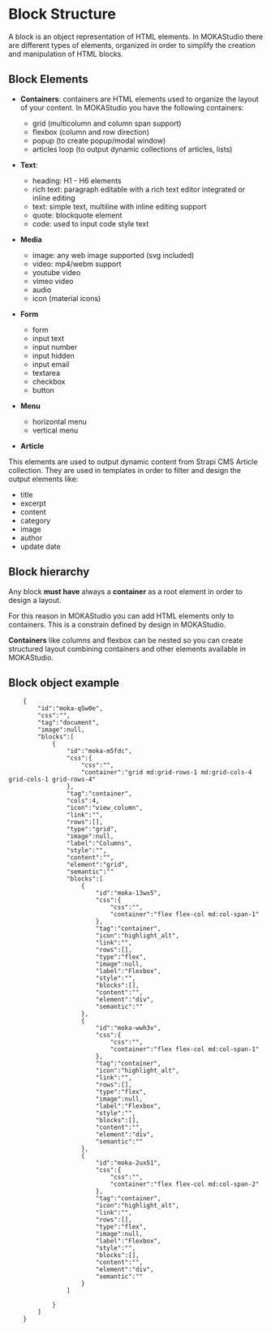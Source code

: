# Block Structure

A block is an object representation of HTML elements.
In MOKAStudio there are different types of elements, organized in order to simplify the creation and manipulation of HTML blocks.

## Block Elements

- **Containers**: containers are HTML elements used to organize the layout of your content. In MOKAStudio you have the following containers:
    - grid (multicolumn and column span support)
    - flexbox (column and row direction)
    - popup (to create popup/modal window)
    - articles loop (to output dynamic collections of articles, lists)

- **Text**:
    - heading: H1 - H6 elements
    - rich text: paragraph editable with a rich text editor integrated or inline editing
    - text: simple text, multiline with inline editing support
    - quote: blockquote element
    - code: used to input code style text

- **Media**
    - image: any web image supported (svg included)
    - video: mp4/webm support
    - youtube video
    - vimeo video
    - audio
    - icon (material icons)

- **Form**
    - form
    - input text
    - input number
    - input hidden
    - input email
    - textarea
    - checkbox
    - button

- **Menu**
    - horizontal menu
    - vertical menu

- **Article**

This elements are used to output dynamic content from Strapi CMS Article collection. They are used in templates in order to filter and design the output elements like:

- title
- excerpt
- content
- category
- image
- author
- update date

## Block hierarchy

Any block **must have** always a **container** as a root element in order to design a layout.

For this reason in MOKAStudio you can add HTML elements only to containers.
This is a constrain defined by design in MOKAStudio.

**Containers** like columns and flexbox can be nested so you can create structured layout combining containers and other elements available in MOKAStudio.

## Block object example

```
    {
        "id":"moka-q5w0e",
        "css":"",
        "tag":"document",
        "image":null,
        "blocks":[
            {
                "id":"moka-m5fdc",
                "css":{
                    "css":"",
                    "container":"grid md:grid-rows-1 md:grid-cols-4 grid-cols-1 grid-rows-4"
                },
                "tag":"container",
                "cols":4,
                "icon":"view_column",
                "link":"",
                "rows":[],
                "type":"grid",
                "image":null,
                "label":"Columns",
                "style":"",
                "content":"",
                "element":"grid",
                "semantic":""
                "blocks":[
                    {
                        "id":"moka-13wx5",
                        "css":{
                            "css":"",
                            "container":"flex flex-col md:col-span-1"
                        },
                        "tag":"container",
                        "icon":"highlight_alt",
                        "link":"",
                        "rows":[],
                        "type":"flex",
                        "image":null,
                        "label":"Flexbox",
                        "style":"",
                        "blocks":[],
                        "content":"",
                        "element":"div",
                        "semantic":""
                    },
                    {
                        "id":"moka-wwh3v",
                        "css":{
                            "css":"",
                            "container":"flex flex-col md:col-span-1"
                        },
                        "tag":"container",
                        "icon":"highlight_alt",
                        "link":"",
                        "rows":[],
                        "type":"flex",
                        "image":null,
                        "label":"Flexbox",
                        "style":"",
                        "blocks":[],
                        "content":"",
                        "element":"div",
                        "semantic":""
                    },
                    {
                        "id":"moka-2ux51",
                        "css":{
                            "css":"",
                            "container":"flex flex-col md:col-span-2"
                        },
                        "tag":"container",
                        "icon":"highlight_alt",
                        "link":"",
                        "rows":[],
                        "type":"flex",
                        "image":null,
                        "label":"Flexbox",
                        "style":"",
                        "blocks":[],
                        "content":"",
                        "element":"div",
                        "semantic":""
                    }
                ]
            
            }
        ]
    }
```